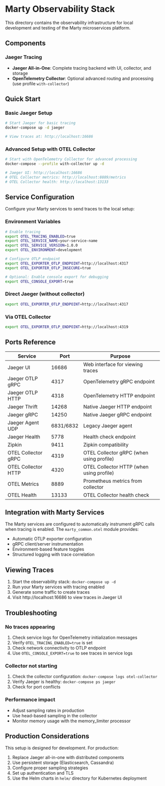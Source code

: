 # Marty Observability Stack

This directory contains the observability infrastructure for local development and testing of the Marty microservices platform.

## Components

### Jaeger Tracing

- **Jaeger All-in-One**: Complete tracing backend with UI, collector, and storage
- **OpenTelemetry Collector**: Optional advanced routing and processing (use profile `with-collector`)

## Quick Start

### Basic Jaeger Setup

```bash
# Start Jaeger for basic tracing
docker-compose up -d jaeger

# View traces at: http://localhost:16686
```

### Advanced Setup with OTEL Collector

```bash
# Start with OpenTelemetry Collector for advanced processing
docker-compose --profile with-collector up -d

# Jaeger UI: http://localhost:16686
# OTEL Collector metrics: http://localhost:8889/metrics
# OTEL Collector health: http://localhost:13133
```

## Service Configuration

Configure your Marty services to send traces to the local setup:

### Environment Variables

```bash
# Enable tracing
export OTEL_TRACING_ENABLED=true
export OTEL_SERVICE_NAME=your-service-name
export OTEL_SERVICE_VERSION=1.0.0
export OTEL_ENVIRONMENT=development

# Configure OTLP endpoint
export OTEL_EXPORTER_OTLP_ENDPOINT=http://localhost:4317
export OTEL_EXPORTER_OTLP_INSECURE=true

# Optional: Enable console export for debugging
export OTEL_CONSOLE_EXPORT=true
```

### Direct Jaeger (without collector)

```bash
export OTEL_EXPORTER_OTLP_ENDPOINT=http://localhost:4317
```

### Via OTEL Collector

```bash
export OTEL_EXPORTER_OTLP_ENDPOINT=http://localhost:4319
```

## Ports Reference

| Service | Port | Purpose |
|---------|------|---------|
| Jaeger UI | 16686 | Web interface for viewing traces |
| Jaeger OTLP gRPC | 4317 | OpenTelemetry gRPC endpoint |
| Jaeger OTLP HTTP | 4318 | OpenTelemetry HTTP endpoint |
| Jaeger Thrift | 14268 | Native Jaeger HTTP endpoint |
| Jaeger gRPC | 14250 | Native Jaeger gRPC endpoint |
| Jaeger Agent UDP | 6831/6832 | Legacy Jaeger agent |
| Jaeger Health | 5778 | Health check endpoint |
| Zipkin | 9411 | Zipkin compatibility |
| OTEL Collector gRPC | 4319 | OTEL Collector gRPC (when using profile) |
| OTEL Collector HTTP | 4320 | OTEL Collector HTTP (when using profile) |
| OTEL Metrics | 8889 | Prometheus metrics from collector |
| OTEL Health | 13133 | OTEL Collector health check |

## Integration with Marty Services

The Marty services are configured to automatically instrument gRPC calls when tracing is enabled. The `marty_common.otel` module provides:

- Automatic OTLP exporter configuration
- gRPC client/server instrumentation
- Environment-based feature toggles
- Structured logging with trace correlation

## Viewing Traces

1. Start the observability stack: `docker-compose up -d`
2. Run your Marty services with tracing enabled
3. Generate some traffic to create traces
4. Visit http://localhost:16686 to view traces in Jaeger UI

## Troubleshooting

### No traces appearing

1. Check service logs for OpenTelemetry initialization messages
2. Verify `OTEL_TRACING_ENABLED=true` is set
3. Check network connectivity to OTLP endpoint
4. Use `OTEL_CONSOLE_EXPORT=true` to see traces in service logs

### Collector not starting

1. Check the collector configuration: `docker-compose logs otel-collector`
2. Verify Jaeger is healthy: `docker-compose ps jaeger`
3. Check for port conflicts

### Performance impact

- Adjust sampling rates in production
- Use head-based sampling in the collector
- Monitor memory usage with the memory_limiter processor

## Production Considerations

This setup is designed for development. For production:

1. Replace Jaeger all-in-one with distributed components
2. Use persistent storage (Elasticsearch, Cassandra)
3. Configure proper sampling strategies
4. Set up authentication and TLS
5. Use the Helm charts in `helm/` directory for Kubernetes deployment